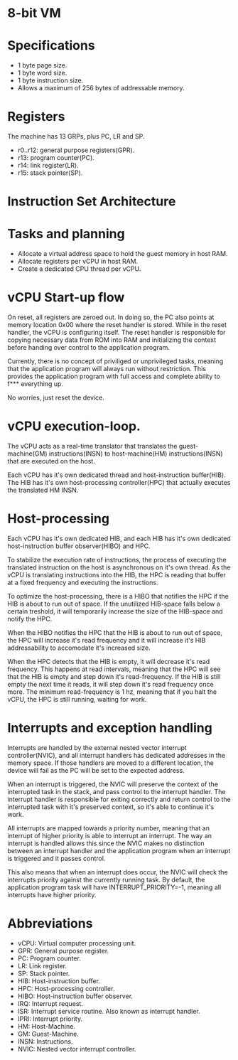 # 8-bit VM

# Specifications

- 1 byte page size.
- 1 byte word size.
- 1 byte instruction size.
- Allows a maximum of 256 bytes of addressable memory.

# Registers

The machine has 13 GRPs, plus PC, LR and SP.

- r0..r12: general purpose registers(GPR).
- r13: program counter(PC).
- r14: link register(LR).
- r15: stack pointer(SP).

# Instruction Set Architecture

# Tasks and planning

- Allocate a virtual address space to hold the guest memory in host RAM.
- Allocate registers per vCPU in host RAM.
- Create a dedicated CPU thread per vCPU.

# vCPU Start-up flow

On reset, all registers are zeroed out. In doing so, the PC also points at memory location 0x00 where the reset handler is stored.
While in the reset handler, the vCPU is configuring itself. The reset handler is responsible for copying necessary data from ROM into RAM and initializing the context before handing over control to the application program.

Currently, there is no concept of priviliged or unprivileged tasks, meaning that the application program will always run without restriction. This provides the application program with full access and complete ability to f*** everything up. 

No worries, just reset the device.

# vCPU execution-loop.

The vCPU acts as a real-time translator that translates the guest-machine(GM) instructions(INSN) to host-machine(HM) instructions(INSN) that are executed on the host.

Each vCPU has it's own dedicated thread and host-instruction buffer(HIB). The HIB has it's own host-processing controller(HPC) that actually executes the translated HM INSN.

# Host-processing

Each vCPU has it's own dedicated HIB, and each HIB has it's own dedicated host-instruction buffer observer(HIBO) and HPC.

To stabilize the execution rate of instructions, the process of executing the translated instruction on the host is asynchronous on it's own thread. As the vCPU is translating instructions into the HIB, the HPC is reading that buffer at a fixed frequency and executing the instructions.

To optimize the host-processing, there is a HIBO that notifies the HPC if the HIB is about to run out of space. If the unutilized HIB-space falls below a certain treshold, it will temporarily increase the size of the HIB-space and notify the HPC.

When the HIBO notifies the HPC that the HIB is about to run out of space, the HPC will increase it's read frequency and it will increase it's HIB addressability to accomodate it's increased size.

When the HPC detects that the HIB is empty, it will decrease it's read frequency. This happens at read intervals, meaning that the HPC will see that the HIB is empty and step down it's read-frequency. If the HIB is still empty the next time it reads, it will step down it's read frequency once more. The minimum read-frequency is 1 hz, meaning that if you halt the vCPU, the HPC is still running, waiting for work.

# Interrupts and exception handling

Interrupts are handled by the external nested vector interrupt controller(NVIC), and all interrupt handlers has dedicated addresses in the memory space. If those handlers are moved to a different location, the device will fail as the PC will be set to the expected address.

When an interrupt is triggered, the NVIC will preserve the context of the interrupted task in the stack, and pass control to the interrupt handler. The interrupt handler is responsible for exiting correctly and return control to the interrupted task with it's preserved context, so it's able to continue it's work.

All interrupts are mapped towards a priority number, meaning that an interrupt of higher priority is able to interrupt an interrupt. The way an interrupt is handled allows this since the NVIC makes no distinction between an interrupt handler and the application program when an interrupt is triggered and it passes control.

This also means that when an interrupt does occur, the NVIC will check the interrupts priority against the currently running task. By default, the application program task will have INTERRUPT_PRIORITY=-1, meaning all interrupts have higher priority.

# Abbreviations

- vCPU: Virtual computer processing unit.
- GPR: General purpose register.
- PC: Program counter.
- LR: Link register.
- SP: Stack pointer.
- HIB: Host-instruction buffer.
- HPC: Host-processing controller.
- HIBO: Host-instruction buffer observer.
- IRQ: Interrupt request.
- ISR: Interrupt service routine. Also known as interrupt handler.
- IPRI: Interrupt priority.
- HM: Host-Machine.
- GM: Guest-Machine.
- INSN: Instructions.
- NVIC: Nested vector interrupt controller.
